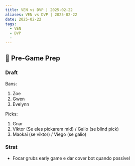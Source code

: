```yaml
---
title: VEN vs DVP | 2025-02-22
aliases: VEN vs DVP | 2025-02-22
date: 2025-02-22
tags:
  - VEN
  - DVP
  - 
---
```

## 📝 Pre-Game Prep


### Draft

Bans:
1.  Zoe
2. Gwen
3. Evelynn

Picks:

1. Gnar
2. Viktor (Se eles pickarem mid) / Galio (se blind pick)
3. Maokai (se viktor) / Viego (se galio)

### Strat

- Focar grubs early game e dar cover bot quando possível